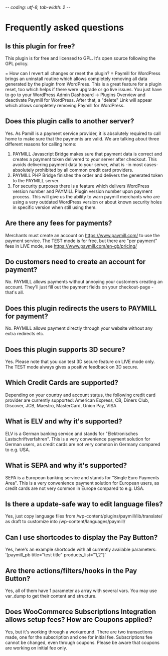 -*- coding: utf-8, tab-width: 2 -*-

Frequently asked questions
==========================

Is this plugin for free?
------------------------
This plugin is for free and licensed to GPL.
It's open source following the GPL policy.

= How can I revert all changes or reset the plugin? =
Paymill for WordPress brings an uninstall routine which allows completely removing all data generated by the plugin from WordPress. This is a great feature for a plugin reset, too which helps if there were upgrade or go live issues. You just have to go to your WordPress Admin Dashboard -> Plugins Overview and deactivate Paymill for WordPress. After that, a "delete" Link will appear which allows completely removing Paymill for WordPress.

Does this plugin calls to another server?
-----------------------------------------
Yes. As Pamill is a payment service provider, it is absolutely required to call home to make sure that the payments are valid.
We are talking about three different reasons for calling home:

1. PAYMILL Javascript Bridge makes sure that payment data is correct and creates a payment token delivered to your server after checkout. This avoids delivering payment data to your server, what is -in most cases- absolutely prohibited by all common credit card providers.
2. PAYMILL PHP Bridge finishes the order and delivers the generated token to the PAYMILL server.
3. For security purposes there is a feature which delivers WordPress version number and PAYMILL Plugin version number upon payment process. This will give us the ability to warn paymill merchants who are using a very outdated WordPress version or about known security holes in specific version when still using them.

Are there any fees for payments?
--------------------------------
Merchants must create an account on https://www.paymill.com/ to use the payment service.
The TEST mode is for free, but there are "per payment" fees in LIVE mode, see https://www.paymill.com/en-gb/pricing/

Do customers need to create an account for payment?
---------------------------------------------------
No. PAYMILL allows payments without annoying your customers creating an account.
They'll just fill out the payment fields on your checkout-page - that's all.

Does this plugin redirects the users to PAYMILL for payment?
------------------------------------------------------------
No. PAYMILL allows payment directly through your website without any extra redirects etc.

Does this plugin supports 3D secure?
------------------------------------
Yes. Please note that you can test 3D secure feature on LIVE mode only.
The TEST mode always gives a positive feedback on 3D secure.

Which Credit Cards are supported?
---------------------------------
Depending on your country and account status, the following credit card provider are currently supported: American Express, CB, Diners Club, Discover, JCB, Maestro, MasterCard, Union Pay, VISA

What is ELV and why it's supported?
-----------------------------------
ELV is a German banking service and stands for "Elektronisches Lastschriftverfahren".
This is a very convenience payment solution for German users, as credit cards are not very common in Germany compared to e.g. USA.

What is SEPA and why it's supported?
-----------------------------------
SEPA is a European banking service and stands for "Single Euro Payments Area".
This is a very convenience payment solution for European users, as credit cards are not very common in Europe compared to e.g. USA.

Is there a update-safe way to edit language files?
-----------------------------------
Yes, just copy language files from /wp-content/plugins/paymill/lib/translate/ as draft to customize into /wp-content/languages/paymill/

Can I use shortcodes to display the Pay Button?
-----------------------------------------------
Yes, here's an example shortcode with all currently available parameters: '[paymill_pb title="test title" products_list="1,2"]'

Are there actions/filters/hooks in the Pay Button?
--------------------------------------------------
Yes, all of them have 1 parameter as array with several vars.
You may use var_dump to get their content and structure.

Does WooCommerce Subscriptions Integration allows setup fees? How are Coupons applied?
--------------------------------------------------
Yes, but it's working through a workaround. There are two transactions made, one for the subscription and one for initial fee.
Subscriptions fee cannot be changed, even through coupons. Please be aware that coupons are working on initial fee only.